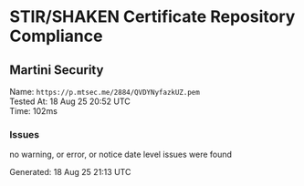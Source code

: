 # STIR/SHAKEN Certificate Repository Compliance

## Martini Security

Name: `https://p.mtsec.me/2884/QVDYNyfazkUZ.pem`\
Tested At: 18 Aug 25 20:52 UTC\
Time: 102ms

### Issues

no warning, or error, or notice date level issues were found

Generated: 18 Aug 25 21:13 UTC